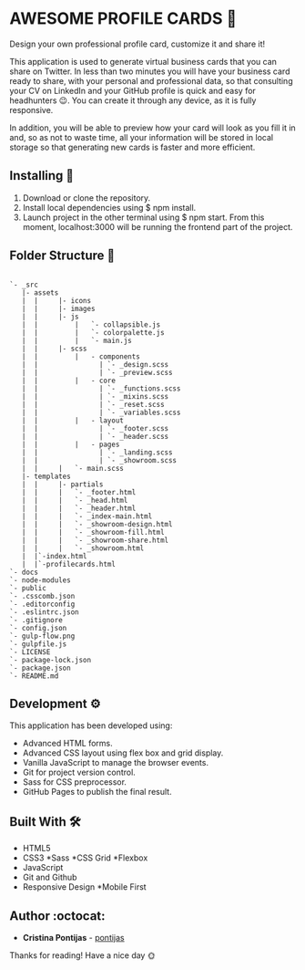 # AWESOME PROFILE CARDS 📩

Design your own professional profile card, customize it and share it!

This application is used to generate virtual business cards that you can share on Twitter. In less than two minutes you will have your business card ready to share, with your personal and professional data, so that consulting your CV on LinkedIn and your GitHub profile is quick and easy for headhunters 😉. You can create it through any device, as it is fully responsive.

In addition, you will be able to preview how your card will look as you fill it in and, so as not to waste time, all your information will be stored in local storage so that generating new cards is faster and more efficient.

## Installing :wrench:

1. Download or clone the repository.
2. Install local dependencies using \$ npm install.
3. Launch project in the other terminal using \$ npm start. From this moment, localhost:3000 will be running the frontend part of the project.

## Folder Structure :open_file_folder:

```

`- _src
   |- assets
   |  |		|- icons
   |  |		|- images
   |  |		|- js
   |  |    	    |	`- collapsible.js
   |  |    	    |	`- colorpalette.js
   |  |    	    |	`- main.js
   |  |		|- scss
   |  |    	    |	- components
   |  |    	          |	`- _design.scss
   |  |    	          |	`- _preview.scss
   |  |    	    |	- core
   |  |    	          |	`- _functions.scss
   |  |    	          |	`- _mixins.scss
   |  |    	          |	`- _reset.scss
   |  |    	          |	`- _variables.scss
   |  |    	    |	- layout
   |  |    	          |	`- _footer.scss
   |  |    	          |	`- _header.scss
   |  |    	    |	- pages
   |  |    	          |	`- _landing.scss
   |  |    	          |	`- _showroom.scss
   |  |    	|	`- main.scss
   |- templates
   |  |		|- partials
   |  |    	|	`- _footer.html
   |  |    	|	`- _head.html
   |  |    	|	`- _header.html
   |  |    	|	`- _index-main.html
   |  |    	|	`- _showroom-design.html
   |  |    	|	`- _showroom-fill.html
   |  |    	|	`- _showroom-share.html
   |  |    	|	`- _showroom.html
   |  |`-index.html
   |  |`-profilecards.html
`- docs
`- node-modules
`- public
`- .csscomb.json
`- .editorconfig
`- .eslintrc.json
`- .gitignore
`- config.json
`- gulp-flow.png
`- gulpfile.js
`- LICENSE
`- package-lock.json
`- package.json
`- README.md

```

## Development ⚙

This application has been developed using:

- Advanced HTML forms.
- Advanced CSS layout using flex box and grid display.
- Vanilla JavaScript to manage the browser events.
- Git for project version control.
- Sass for CSS preprocessor.
- GitHub Pages to publish the final result.

## Built With 🛠

- HTML5
- CSS3
  *Sass
  *CSS Grid
  \*Flexbox
- JavaScript
- Git and Github
- Responsive Design
  \*Mobile First

## Author :octocat:

- **Cristina Pontijas** - [pontijas](https://github.com/pontijas)

Thanks for reading!
Have a nice day 🌞
